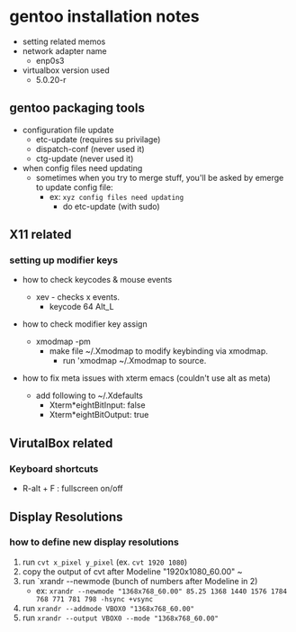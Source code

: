 # gentoo installation notes

* setting related memos
 * network adapter name
   * enp0s3
 * virtualbox version used
   * 5.0.20-r

## gentoo packaging tools
* configuration file update
  * etc-update (requires su privilage)
  * dispatch-conf (never used it)
  * ctg-update (never used it)
* when config files need updating
  * sometimes when you try to merge stuff, you'll be asked by emerge to update config file:
    * ex: `xyz config files need updating`
      * do etc-update (with sudo)  

## X11 related
### setting up modifier keys 
* how to check keycodes & mouse events
  * xev - checks x events.
    * keycode 64 Alt_L

* how to check modifier key assign
  * xmodmap -pm
    * make file ~/.Xmodmap to modify keybinding via xmodmap.
      * run 'xmodmap ~/.Xmodmap to source.

* how to fix meta issues with xterm emacs (couldn't use alt as meta)
  * add following to ~/.Xdefaults
    * Xterm*eightBitInput: false
    * Xterm*eightBitOutput: true

## VirutalBox related
### Keyboard shortcuts
* R-alt + F : fullscreen on/off


## Display Resolutions
### how to define new display resolutions
1. run `cvt x_pixel y_pixel` (ex. `cvt 1920 1080`)
2. copy the output of cvt after Modeline "1920x1080_60.00" ~
3. run `xrandr --newmode (bunch of numbers after Modeline in 2)
   * ex: `xrandr --newmode "1368x768_60.00" 85.25 1368 1440 1576 1784 768 771 781 798 -hsync +vsync`
4. run `xrandr --addmode VBOX0 "1368x768_60.00"`
5. run `xrandr --output VBOX0 --mode "1368x768_60.00"`



